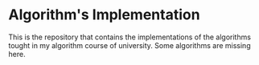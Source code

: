 # Algorithm's Implementation
This is the repository that contains the implementations of the algorithms tought in my algorithm course of university. 
Some algorithms are missing here. 
